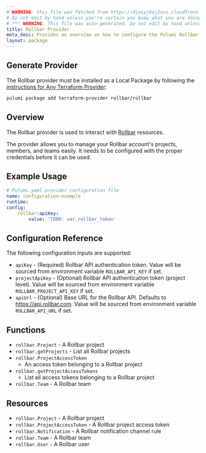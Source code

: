 ```yaml
---
# WARNING: this file was fetched from https://djoiyj6oj2oxz.cloudfront.net/docs/registry.opentofu.org/rollbar/rollbar/1.15.1/index.md
# Do not edit by hand unless you're certain you know what you are doing!
# *** WARNING: This file was auto-generated. Do not edit by hand unless you're certain you know what you are doing! ***
title: Rollbar Provider
meta_desc: Provides an overview on how to configure the Pulumi Rollbar provider.
layout: package
---
```


## Generate Provider

The Rollbar provider must be installed as a Local Package by following the [instructions for Any Terraform Provider](https://www.pulumi.com/registry/packages/terraform-provider/):

```bash
pulumi package add terraform-provider rollbar/rollbar
```
## Overview

The Rollbar provider is used to interact with [Rollbar](https://rollbar.com)
resources.

The provider allows you to manage your Rollbar account's projects, members, and
teams easily. It needs to be configured with the proper credentials before it
can be used.
## Example Usage

```yaml
# Pulumi.yaml provider configuration file
name: configuration-example
runtime:
config:
    rollbar:apiKey:
        value: 'TODO: var.rollbar_token'

```
## Configuration Reference

The following configuration inputs are supported:

* `apiKey` - (Required) Rollbar API authentication token. Value will be
  sourced from environment variable `ROLLBAR_API_KEY` if set.
* `projectApiKey` - (Optional) Rollbar API authentication token (project level).
  Value will be sourced from environment variable `ROLLBAR_PROJECT_API_KEY` if set.
* `apiUrl` - (Optional) Base URL for the Rollbar API.  Defaults to
  <https://api.rollbar.com>.  Value will be sourced from environment variable
  `ROLLBAR_API_URL` if set.
## Functions

* `rollbar.Project` - A Rollbar project
* `rollbar.getProjects` - List all Rollbar
  projects
* `rollbar.ProjectAccessToken`
  - An access token belonging to a Rollbar project
* `rollbar.getProjectAccessTokens`
  - List all access tokens belonging to a Rollbar project
* `rollbar.Team` - A Rollbar team
## Resources

* `rollbar.Project` - A Rollbar project
* `rollbar.ProjectAccessToken` - A
  Rollbar project access token
* `rollbar.Notification` - A Rollbar notification
  channel rule
* `rollbar.Team` - A Rollbar team
* `rollbar.User` - A Rollbar user